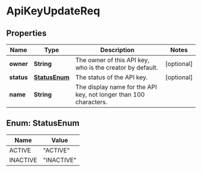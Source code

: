 
# ApiKeyUpdateReq

## Properties
Name | Type | Description | Notes
------------ | ------------- | ------------- | -------------
**owner** | **String** | The owner of this API key, who is the creator by default. |  [optional]
**status** | [**StatusEnum**](#StatusEnum) | The status of the API key. |  [optional]
**name** | **String** | The display name for the API key, not longer than 100 characters. | 


<a name="StatusEnum"></a>
## Enum: StatusEnum
Name | Value
---- | -----
ACTIVE | &quot;ACTIVE&quot;
INACTIVE | &quot;INACTIVE&quot;



